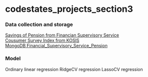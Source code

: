 # codestates_projects_section3

### Data collection and storage
[Savings of Pension from Financian Supervisory Service](https://100lifeplan.fss.or.kr/openApi/pensionDisclosureInfo1.do) </br>
[Cousumer Survey Index from KOSIS](https://kosis.kr/statHtml/statHtml.do?orgId=301&tblId=DT_511Y003&vw_cd=MT_ZTITLE&list_id=J1_301020&scrId=&seqNo=&lang_mode=ko&obj_var_id=&itm_id=&conn_path=MT_ZTITLE&path=%252FstatisticsList%252FstatisticsListIndex.do)</br>
[MongoDB Financial_Supervisory_Service_Pension](https://cloud.mongodb.com/v2/6353ac876d66837e083dd786#metrics/replicaSet/6353ad7a7c6b5e15d601cd1a/explorer/Financial_Supervisory_Service_Pension/2019_4Q/find)


### Model
Ordinary linear regression
RidgeCV regression
LassoCV regression

